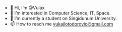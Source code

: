 - 👋 Hi, I’m @Vulax
- 👀 I’m interested in Computer Science, IT, Space. 
- 🌱 I’m currently a student on Singidunum University.
- 📫 How to reach me vukajlotodorovic@gmail.com

<!---
Vulax/Vulax is a ✨ special ✨ repository because its `README.md` (this file) appears on your GitHub profile.
You can click the Preview link to take a look at your changes.
--->
